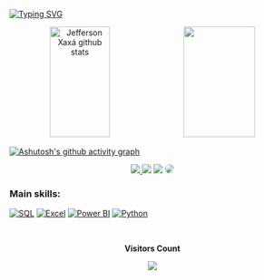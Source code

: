 [![Typing SVG](https://readme-typing-svg.herokuapp.com/?color=DDA0DD&size=35&center=true&vCenter=true&width=1000&lines=Business+Intelligence;Data+Analytics;Data+Science)](https://git.io/typing-svg)


<div align="center">  
  <img width="46%" height="195px" src="https://github-readme-stats.vercel.app/api?username=JeffersonLCXaxa&show_icons=true&count_private=true&hide_border=true&title_color=DDA0DD&icon_color=DDA0DD&text_color=c9d1d9&bg_color=0d1117" alt="Jefferson Xaxá github stats" /> 
  <img width="50%" height="195px" src="https://github-readme-stats.vercel.app/api/top-langs/?username=JeffersonLCXaxa&layout=compact&hide_border=true&title_color=DDA0DD&text_color=c9d1d9&bg_color=0d1117" />
</div>


[![Ashutosh's github activity graph](https://github-readme-activity-graph.cyclic.app/graph?username=JeffersonLCXaxa&bg_color=false&color=c0c0c0&line=7316a3&point=c0c0c0&area=true&hide_border=true)](https://github.com/ashutosh00710/github-readme-activity-graph)


<div align="center"> 
<a href="https://instagram.com/jefferson.xaxa" target="_blank"><img src="https://img.shields.io/badge/-Instagram-CC2927?style=for-the-badge&logo=instagram&logoColor=white"</a>
<a href="https://wa.me/5569981515108" target="_blank"><img src="https://img.shields.io/badge/Whatsapp-217346?style=for-the-badge&logo=whatsapp&logoColor=white" target="_blank"></a>
<a href = "mailto:cmp.1a.jeffersonx470@gmail.com"> <img src="https://img.shields.io/badge/-Gmail-c9d1d9?style=for-the-badge&logo=gmail&logoColor=red" target="_blank"></a>
<a href="https://www.linkedin.com/in/jefferson-xaxá-815516b0/" target="_blank"><img src="https://img.shields.io/badge/-LinkedIn-3776AB?style=for-the-badge&logo=linkedin&logoColor=white" style="border-radius: 30px" target="_blank"></a> 
 </div>
 

 ### Main skills:
[![SQL](https://img.shields.io/badge/-SQL-CC2927?style=flat&logo=microsoft-sql-server&logoColor=white&labelColor=CC2927)](https://docs.microsoft.com/en-us/sql/)
[![Excel](https://img.shields.io/badge/-Excel-217346?style=flat&logo=microsoft-excel&logoColor=white&labelColor=217346)](https://products.office.com/en/excel)
[![Power BI](https://img.shields.io/badge/-Power%20BI-F2C811?style=flat&logo=power-bi&logoColor=000000&labelColor=F2C811)](https://powerbi.microsoft.com/)
[![Python](https://img.shields.io/badge/-Python-3776AB?style=flat&logo=python&logoColor=yellow&labelColor=3776AB)](https://www.python.org/)


<div align="center">
<br><p align="center"><b>Visitors Count</b></p>  
<p align="center"><img align="center" src="https://profile-counter.glitch.me/{JeffersonLCXaxa}/count.svg" /></p> 
<br>
</div>
